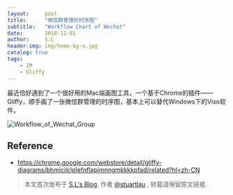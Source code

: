 ```yaml
---
layout:     post
title:      "微信群管理的时序图"
subtitle:   "Workflow Chart of Wechat"
date:       2018-12-01
author:     S.L
header-img: img/home-bg-o.jpg
catalog: true
tags:
    - IM
    - Gliffy
---
```

    
最近恰好遇到了一个很好用的Mac端画图工具，一个基于Chrome的插件——Gliffy，顺手画了一张微信群管理的时序图，基本上可以替代Windows下的Viso软件。

![Workflow_of_Wechat_Group](https://elsef.com/img/in-post/weixin_group.jpg)

## Reference
- https://chrome.google.com/webstore/detail/gliffy-diagrams/bhmicilclplefnflapjmnngmkkkkpfad/related?hl=zh-CN


> 本文首次发布于 [S.L's Blog](http://elsef.com), 作者 [@stuartlau](http://github.com/stuartlau) ,
转载请保留原文链接.
